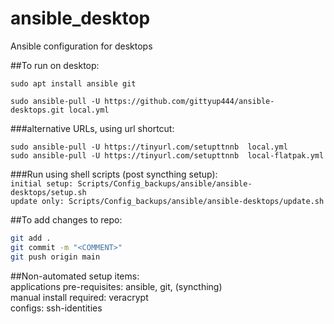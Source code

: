 # ansible_desktop
Ansible configuration for desktops  
  
##To run on desktop:  
  
`sudo apt install ansible git`  
  
`sudo ansible-pull -U https://github.com/gittyup444/ansible-desktops.git local.yml`  
  
###alternative URLs, using url shortcut:  
  
`sudo ansible-pull -U https://tinyurl.com/setupttnnb  local.yml`  
`sudo ansible-pull -U https://tinyurl.com/setupttnnb  local-flatpak.yml`  
  
###Run using shell scripts (post syncthing setup):  
`initial setup: Scripts/Config_backups/ansible/ansible-desktops/setup.sh`  
`update only: Scripts/Config_backups/ansible/ansible-desktops/update.sh`  
  
##To add changes to repo:  
```bash
git add .  
git commit -m "<COMMENT>"  
git push origin main  
```


  
##Non-automated setup items:   
applications pre-requisites: ansible, git, (syncthing)  
manual install required: veracrypt  
configs: ssh-identities  
